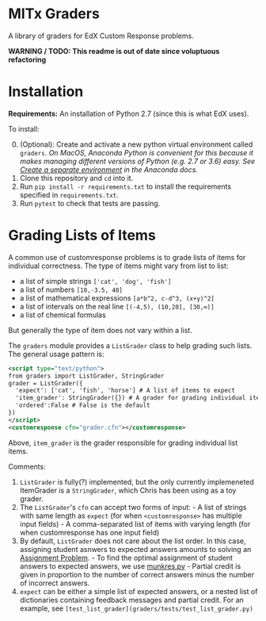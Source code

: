 # MITx Graders

A library of graders for EdX Custom Response problems.

**WARNING / TODO: This readme is out of date since voluptuous refactoring**

# Installation
  
  **Requirements:** An installation of Python 2.7 (since this is what EdX uses). 
  
  To install:
  
  0. (Optional): Create and activate a new python virtual environment called `graders`. *On MacOS, Anaconda Python is convenient for this because it makes managing different versions of Python (e.g. 2.7 or 3.6) easy. See [Create a separate environment](https://conda.io/docs/using/envs.html#create-a-separate-environment) in the Anaconda docs.*
  1. Clone this repository and `cd` into it.
  2. Run `pip install -r requirements.txt` to install the requirements specified in `requirements.txt`.
  3. Run `pytest` to check that tests are passing.
  
# Grading Lists of Items
A common use of customresponse problems is to grade lists of items for individual correctness. The type of items might vary from list to list:

  - a list of simple strings `['cat', 'dog', 'fish']`
  - a list of numbers `[10,-3.5, 40]`
  - a list of mathematical expressions `[a*b^2, c-d^3, (x+y)^2]`
  - a list of intervals on the real line `[(-4,5), (10,20], [30,∞)]`
  - a list of chemical formulas
  
But generally the type of item does not vary within a list.

The `graders` module provides a `ListGrader` class to help grading such lists. The general usage pattern is:

```xml
<script type="text/python">
from graders import ListGrader, StringGrader
grader = ListGrader({
  'expect': ['cat', 'fish', 'horse'] # A list of items to expect
  'item_grader': StringGrader({}) # A grader for grading individual items
  'ordered':False # False is the default
})
</script>
<customresponse cfn="grader.cfn"></customresponse>
```
Above, `item_grader` is the grader responsible for grading individual list items.
  
Comments:

  1. `ListGrader` is fully(?) implemented, but the only currently implemeneted ItemGrader is a `StringGrader`, which Chris has been using as a toy grader.
  2. The `ListGrader`'s `cfn` can accept two forms of input:
    - A list of strings with same length as `expect` (for when `<customresponse>` has multiple input fields)
    - A comma-separated list of items with varying length (for when customresponse has one input field)
  3. By default, `ListGrader` does not care about the list order. In this case, assigning student asnwers to expected answers amounts to solving an [Assignment Problem](https://en.wikipedia.org/wiki/Assignment_problem). 
    - To find the optimal assignment of student answers to expected answers, we use [munkres.py](https://github.com/bmc/munkres)
    - Partial credit is given in proportion to the number of correct answers minus the number of incorrect answers.
  4. `expect` can be either a simple list of expected answers, or a nested list of dictionaries containing feedback messages and partial credit. For an example, see `[test_list_grader](graders/tests/test_list_grader.py)`
 

  